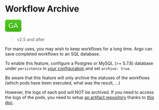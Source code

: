# Workflow Archive

![GA](assets/ga.svg)

> v2.5 and after

For many uses, you may wish to keep workflows for a long time. Argo can save completed workflows to an SQL database. 

To enable this feature, configure a Postgres or MySQL (>= 5.7.8) database under `persistence` in [your configuration](workflow-controller-configmap.yaml) and set `archive: true`.

Be aware that this feature will only archive the statuses of the workflows (which pods have been executed, what was the result, ...)

However, the logs of each pod will NOT be archived. If you need to access the logs of the pods, you need to setup [an artifact repository](artifact-repository-ref.md) thanks to [this doc](configure-artifact-repository.md).

